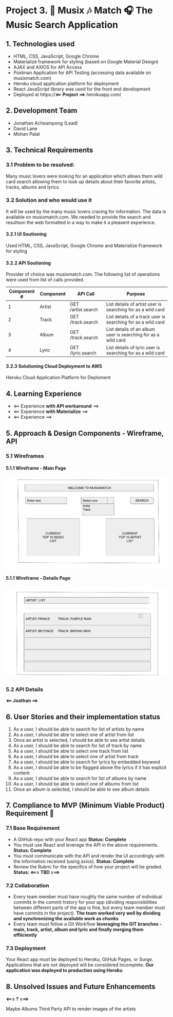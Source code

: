 
# Project 3. **🎤 Musix 🎶 Match 🎧** The Music Search Application

## 1. Technologies used

* HTML, CSS, JavaScript, Google Chrome
* Materialize framework for styling (based on Google Material Design)
* AJAX and AXIOS for API Access
* Postman Application for API Testing (accessing data available on musixmatch.com) 
* Heroku cloud application platform for deployment
* React JavaScript library was used for the front end development
* Deployed at https://**<== Project ==>**.herokuapp.com/

## 2. Development Team

* Jonathan Acheampong (Lead)
* David Lane
* Mohan Palat

## 3. Technical Requirements

### 3.1 Problem to be resolved: 

Many music lovers were looking for an application which allows them wild card search allowing them to look up details about their favorite artists, tracks, albums and lyrics. 

### 3.2 Solution and who would use it

It will be used by the many music lovers craving for information. The data is available on musixmatch.com. We needed to provide the search and resultson the web formatted in a way to make it a pleasent experience.

#### 3.2.1 UI Soutioning
Used HTML, CSS, JavaScript, Google Chrome and Materialize Framework for styling 

#### 3.2.2 API Soutioning
Provider of choice was musixmatch.com. 
The following list of operations were used from list of calls provided. 
<table>
<thead>
<tr>
<th>Component #</th>
<th>Component</th>
<th>API Call</th>
<th>Purpose</th>
</tr>
</thead>
<tbody>
<tr>
<td>1</td>
<td>Artist</td>
<td>GET /artist.search</td>
<td>List details of artist user is searching for as a wild card </td>
</tr>
<tr>
<td>2</td>
<td>Track</td>
<td>GET /track.search</td>
<td>List details of a track user is searching for as a wild card </td>
</tr>
<tr>
<td>3</td>
<td>Album</td>
<td>GET /track.search</td>
<td>List details of an album user is searching for as a wild card </td>
</tr>
<tr>
<td>4</td>
<td>Lyric</td>
<td>GET /lyric.search</td>
<td>List details of lyric user is searching for as a wild card </td>
</tr>
</tbody>
</table>

#### 3.2.3 Solutioning Cloud Deployment to AWS
Heroku Cloud Application Platform for Deploment

## 4. Learning Experience

* <== Experience **with API workaround** ==>
* <== Experience **with Materialize** ==>
* <== Experience ==>

## 5. Approach & Design Components - Wireframe, API

### 5.1 Wireframes

#### 5.1.1 Wireframe - Main Page
![Wireframe - Main](./images/REACT_JS_MUSIXMATCH_MAIN.png) 
#### 5.1.1 Wireframe - Details Page
![Wireframe - Detail](./images/REACT_JS_MUSIXMATCH_DETAIL.png) 
### 5.2 API Details

**<== Joathan ==>**

## 6. User Stories and their implementation status

1. As a user, I should be able to search for list of artists by name
2. As a user, I should be able to select one of artist from list
3. Once an artist is selected, I should be able to see artist details 
4. As a user, I should be able to search for list of track by name
5. As a user, I should be able to select one track from list
6. As a user, I should be able to select one of artist from track
7. As a user, I should be able to search for lyrics by embedded keyword
8. As a user, I should be able to be flagged above the lyrics if it has explicit content
9. As a user, I should be able to search for list of albums by name
10. As a user, I should be able to select one of albums from list
11. Once an album is selected, I should be able to see album details 

## 7. Compliance to MVP (Minimum Viable Product) Requirement 🔴 

### 7.1 Base Requirement

* A GitHub repo with your React app **Status: Complete**
* You must use React and leverage the API in the above requirements. **Status: Complete**
* You must communicate with the API and render the UI accordingly with the information received (using axios). **Status: Complete**
* Review the Rubric for the specifics of how your project will be graded. **Status: <=== TBD ===>**

### 7.2 Collaboration
* Every team member must have roughly the same number of individual commits in the commit history for your app (dividing responsibilities between different parts of the app is fine, but every team member must have commits in the project). **The team worked very well by dividing and synchronizing the available work as chunks**
* Every team must follow a Git Workflow **leveraging the GIT branches - main, track, artist, album and lyric and finally merging them effiiciently** 

### 7.3 Deployment
Your React app must be deployed to Heroku, GitHub Pages, or Surge. Applications that are not deployed will be considered incomplete. **Our application was deployed to production using Heroku**

## 8. Unsolved Issues and Future Enhancements

**<=== ? ===>**

Maybe Albums
Third Party API to render images of the artists


